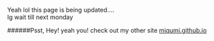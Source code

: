 Yeah lol this page is being updated....  
Ig wait till next monday  









  
######Psst, Hey! yeah you! check out my other site [miqumi.github.io](https://miqumi.github.io)
